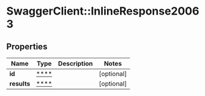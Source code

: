 # SwaggerClient::InlineResponse20063

## Properties
Name | Type | Description | Notes
------------ | ------------- | ------------- | -------------
**id** | [****](.md) |  | [optional] 
**results** | [****](.md) |  | [optional] 

